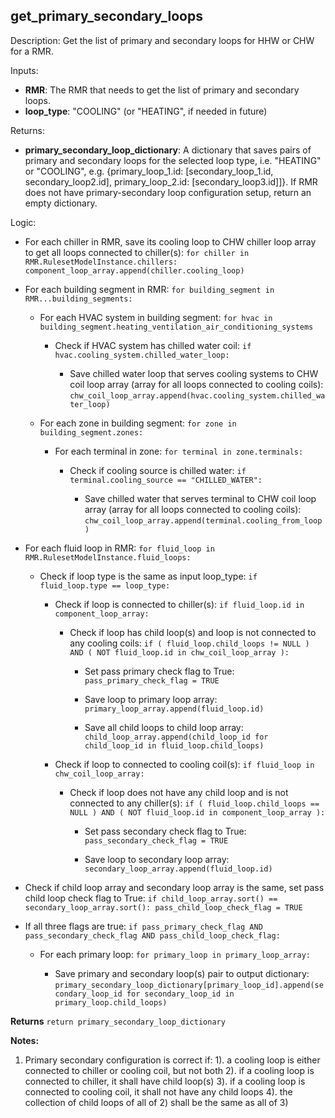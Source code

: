 
## get_primary_secondary_loops

Description: Get the list of primary and secondary loops for HHW or CHW for a RMR.

Inputs:  
- **RMR**: The RMR that needs to get the list of primary and secondary loops.
- **loop_type**: "COOLING" (or "HEATING", if needed in future)

Returns: 
- **primary_secondary_loop_dictionary**: A dictionary that saves pairs of primary and secondary loops for the selected loop type, i.e. "HEATING" or "COOLING", e.g. {primary_loop_1.id: [secondary_loop_1.id, secondary_loop2.id], primary_loop_2.id: [secondary_loop3.id]]}. If RMR does not have primary-secondary loop configuration setup, return an empty dictionary.

Logic:  

- For each chiller in RMR, save its cooling loop to CHW chiller loop array to get all loops connected to chiller(s): `for chiller in RMR.RulesetModelInstance.chillers: component_loop_array.append(chiller.cooling_loop)`

- For each building segment in RMR: `for building_segment in RMR...building_segments:`

  - For each HVAC system in building segment: `for hvac in building_segment.heating_ventilation_air_conditioning_systems`

    - Check if HVAC system has chilled water coil: `if hvac.cooling_system.chilled_water_loop:`

      - Save chilled water loop that serves cooling systems to CHW coil loop array (array for all loops connected to cooling coils): `chw_coil_loop_array.append(hvac.cooling_system.chilled_water_loop)`

  - For each zone in building segment: `for zone in building_segment.zones:`

    - For each terminal in zone: `for terminal in zone.terminals:`

      - Check if cooling source is chilled water: `if terminal.cooling_source == "CHILLED_WATER":`

        - Save chilled water that serves terminal to CHW coil loop array (array for all loops connected to cooling coils): `chw_coil_loop_array.append(terminal.cooling_from_loop)`

- For each fluid loop in RMR: `for fluid_loop in RMR.RulesetModelInstance.fluid_loops:`

  - Check if loop type is the same as input loop_type: `if fluid_loop.type == loop_type:`

    - Check if loop is connected to chiller(s): `if fluid_loop.id in component_loop_array:`

      - Check if loop has child loop(s) and loop is not connected to any cooling coils: `if ( fluid_loop.child_loops != NULL ) AND ( NOT fluid_loop.id in chw_coil_loop_array ):`

        - Set pass primary check flag to True: `pass_primary_check_flag = TRUE`

        - Save loop to primary loop array: `primary_loop_array.append(fluid_loop.id)`

        - Save all child loops to child loop array: `child_loop_array.append(child_loop_id for child_loop_id in fluid_loop.child_loops)`

    - Check if loop to connected to cooling coil(s): `if fluid_loop in chw_coil_loop_array:`

      - Check if loop does not have any child loop and is not connected to any chiller(s): `if ( fluid_loop.child_loops == NULL ) AND ( NOT fluid_loop.id in component_loop_array ):`

        - Set pass secondary check flag to True: `pass_secondary_check_flag = TRUE`

        - Save loop to secondary loop array: `secondary_loop_array.append(fluid_loop.id)`

- Check if child loop array and secondary loop array is the same, set pass child loop check flag to True: `if child_loop_array.sort() == secondary_loop_array.sort(): pass_child_loop_check_flag = TRUE`

- If all three flags are true: `if pass_primary_check_flag AND pass_secondary_check_flag AND pass_child_loop_check_flag:`

  - For each primary loop: `for primary_loop in primary_loop_array:`
  
    - Save primary and secondary loop(s) pair to output dictionary: `primary_secondary_loop_dictionary[primary_loop_id].append(secondary_loop_id for secondary_loop_id in primary_loop.child_loops)`

**Returns** `return primary_secondary_loop_dictionary`

**Notes:**

1. Primary secondary configuration is correct if:
1). a cooling loop is either connected to chiller or cooling coil, but not both
2). if a cooling loop is connected to chiller, it shall have child loop(s)
3). if a cooling loop is connected to cooling coil, it shall not have any child loops
4). the collection of child loops of all of 2) shall be the same as all of 3)
